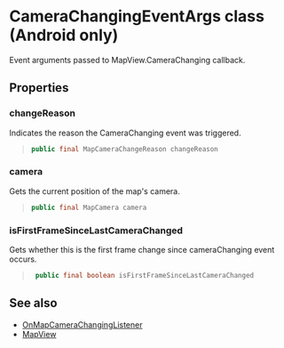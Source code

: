 # CameraChangingEventArgs class (Android only)

Event arguments passed to MapView.CameraChanging callback.

## Properties

### changeReason

Indicates the reason the CameraChanging event was triggered.

>```java
> public final MapCameraChangeReason changeReason
>```

### camera

Gets the current position of the map's camera.

>```java
> public final MapCamera camera
>```

### isFirstFrameSinceLastCameraChanged

Gets whether this is the first frame change since cameraChanging event occurs.

>```java
>  public final boolean isFirstFrameSinceLastCameraChanged
>```

## See also

* [OnMapCameraChangingListener](OnMapCameraChangingListener-interface.md)
* [MapView](../MapView-class.md)
